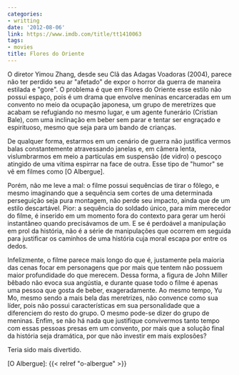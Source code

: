 ```yaml
---
categories:
- writting
date: '2012-08-06'
link: https://www.imdb.com/title/tt1410063
tags:
- movies
title: Flores do Oriente
---
```


O diretor Yimou Zhang, desde seu Clã das Adagas Voadoras (2004), parece não ter perdido seu ar "afetado" de expor o horror da guerra de maneira estilada e "gore". O problema é que em Flores do Oriente esse estilo não possui espaço, pois é um drama que envolve meninas encarceradas em um convento no meio da ocupação japonesa, um grupo de meretrizes que acabam se refugiando no mesmo lugar, e um agente funerário (Cristian Bale), com uma inclinação em beber sem parar e tentar ser engraçado e espirituoso, mesmo que seja para um bando de crianças.

De qualquer forma, estarmos em um cenário de guerra não justifica vermos balas constantemente atravessando janelas e, em câmera lenta, vislumbrarmos em meio a partículas em suspensão (de vidro) o pescoço atingido de uma vítima espirrar na face de outra. Esse tipo de "humor" se vê em filmes como [O Albergue].

Porém, não me leve a mal: o filme possui sequências de tirar o fôlego, e mesmo imaginando que a sequência sem cortes de uma determinada perseguição seja pura montagem, não perde seu impacto, ainda que de um estilo descartável. Pior: a sequência do soldado único, para mim merecedor do filme, é inserido em um momento fora do contexto para gerar um herói instantâneo quando precisávamos de um. E se é perdoável a manipulação em prol da história, não é a série de manipulações que ocorrem em seguida para justificar os caminhos de uma história cuja moral escapa por entre os dedos.

Infelizmente, o filme parece mais longo do que é, justamente pela maioria das cenas focar em personagens que por mais que tentem não possuem maior profundidade do que merecem. Dessa forma, a figura de John Miller bêbado não evoca sua angústia, e durante quase todo o filme é apenas uma pessoa que gosta de beber, exageradamente. Ao mesmo tempo, Yu Mo, mesmo sendo a mais bela das meretrizes, não convence como sua líder, pois não possui características em sua personalidade que a diferenciem do resto do grupo. O mesmo pode-se dizer do grupo de meninas. Enfim, se não há nada que justifique convivermos tanto tempo com essas pessoas presas em um convento, por mais que a solução final da história seja dramática, por que não investir em mais explosões?

Teria sido mais divertido.

[O Albergue]: {{< relref "o-albergue" >}}

